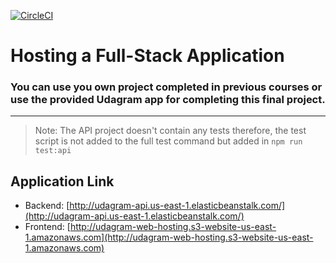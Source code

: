 [![CircleCI](https://circleci.com/gh/atwamahmoud/devops/tree/master.svg?style=shield)](https://circleci.com/gh/atwamahmoud/devops/tree/master)

# Hosting a Full-Stack Application

### **You can use you own project completed in previous courses or use the provided Udagram app for completing this final project.**

---

> Note: The API project doesn't contain any tests therefore, the test script is not added to the full test command but added in `npm run test:api`  


## Application Link

- Backend: [http://udagram-api.us-east-1.elasticbeanstalk.com/](http://udagram-api.us-east-1.elasticbeanstalk.com/)
- Frontend: [http://udagram-web-hosting.s3-website-us-east-1.amazonaws.com](http://udagram-web-hosting.s3-website-us-east-1.amazonaws.com)